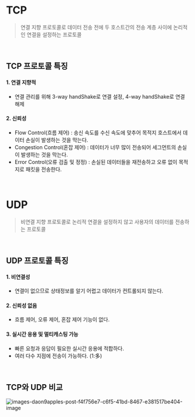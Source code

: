 # TCP 
> 연결 지향 프로토콜로 데이터 전송 전에 두 호스트간의 전송 계층 사이에 논리적인 연결을 설정하는 프로토콜

<br>

## TCP 프로토콜 특징
#### 1. 연결 지향적
+ 연결 관리를 위해 3-way handShake로 연결 설정, 4-way handShake로 연결 해제

#### 2. 신뢰성
+ Flow Control(흐름 제어) : 송신 속도를 수신 속도에 맞추어 목적지 호스트에서 데이터 손실이 발생하는 것을 막는다.
+ Congestion Control(혼잡 제어) : 데이터가 너무 많이 전송되어 세그먼트의 손실이 발생하는 것을 막는다.
+ Error Control(오류 검출 및 정정) : 손실된 데이터들을 재전송하고 오류 없이 목적지로 패킷을 전송한다.

<br>

# UDP
> 비연결 지향 프로토콜로 논리적 연결을 설정하지 않고 사용자의 데이터를 전송하는 프로토콜

<br>

## UDP 프로토콜 특징
#### 1. 비연결성
+ 연결이 없으므로 상태정보를 알기 어렵고 데이터가 컨트롤되지 않는다.

#### 2. 신뢰성 없음
+ 흐름 제어, 오류 제어, 혼잡 제어 기능이 없다.

#### 3. 실시간 응용 및 멀티캐스팅 가능
+ 빠른 요청과 응답이 필요한 실시간 응용에 적합하다.
+ 여러 다수 지점에 전송이 가능하다. (1:多)

<br>

## TCP와 UDP 비교
![images-daon9apples-post-f4f756e7-c6f5-41bd-8467-e381517be404-image](https://github.com/seonyoung42/CS_Book/assets/77603632/9032bdc3-cd54-4118-a906-acdf9d1e69ab)
